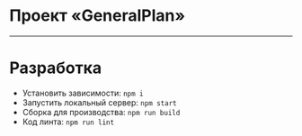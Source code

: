# Проект «GeneralPlan» 

---

# Разработка

- Установить зависимости: `npm i`
- Запустить локальный сервер: `npm start`
- Сборка для производства: `npm run build`
- Код линта: `npm run lint`